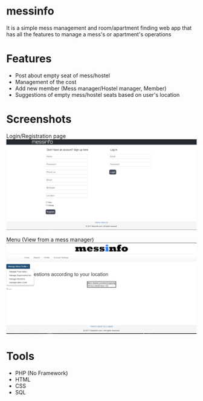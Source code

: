 # messinfo
It is a simple mess management and room/apartment finding web app that has all the features to manage a mess's or apartment's operations

# Features
* Post about empty seat of mess/hostel
* Management of the cost
* Add new member (Mess manager/Hostel manager, Member)
* Suggestions of empty mess/hostel seats based on user's location

# Screenshots
Login/Registration page
![](images/loginreg.png)

Menu (View from a mess manager)
![](images/menu.png)

# Tools
* PHP (No Framework)
* HTML
* CSS
* SQL
